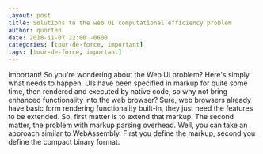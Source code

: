 ```yaml
---
layout: post
title: Solutions to the web UI computational efficiency problem
author: quorten
date: 2018-11-07 22:00 -0600
categories: [tour-de-force, important]
tags: [tour-de-force, important]
---
```


Important!  So you're wondering about the Web UI problem?  Here's
simply what needs to happen.  UIs have been specified in markup for
quite some time, then rendered and executed by native code, so why not
bring enhanced functionality into the web browser?  Sure, web browsers
already have basic form rendering functionality built-in, they just
need the features to be extended.  So, first matter is to extend that
markup.  The second matter, the problem with markup parsing overhead.
Well, you can take an approach similar to WebAssembly.  First you
define the markup, second you define the compact binary format.
